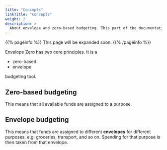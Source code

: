```yaml
---
title: "Concepts"
linkTitle: "Concepts"
weight: 2
description: >
  About envelope and zero-based budgeting. This part of the documentation is aimed at users
---
```


{{% pageinfo %}}
This page will be expanded soon.
{{% /pageinfo %}}

Envelope Zero has two core principles. It is a

- zero-based
- envelope

budgeting tool.

## Zero-based budgeting

This means that all available funds are assigned to a purpose.

## Envelope budgeting

This means that funds are assigned to different **envelopes** for different purposes, e.g. groceries, transport, and so on. Spending for that purpose is then taken from that envelope.
